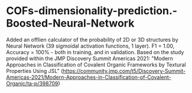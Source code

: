 # COFs-dimensionality-prediction.-Boosted-Neural-Network

Added an offlien calculator of the probability of 2D or 3D structures by Neural Network (39 sigmoidal activation functions, 1 layer). F1 = 1.00, Accuracy = 100% - both in training, and in validation. Based on the study provided within the JMP Discovery Summit Americas 2021: "Modern Approaches in Classification of Covalent Organic Frameworks by Textural Properties Using JSL" (https://community.jmp.com/t5/Discovery-Summit-Americas-2021/Modern-Approaches-in-Classification-of-Covalent-Organic/ta-p/398709)
